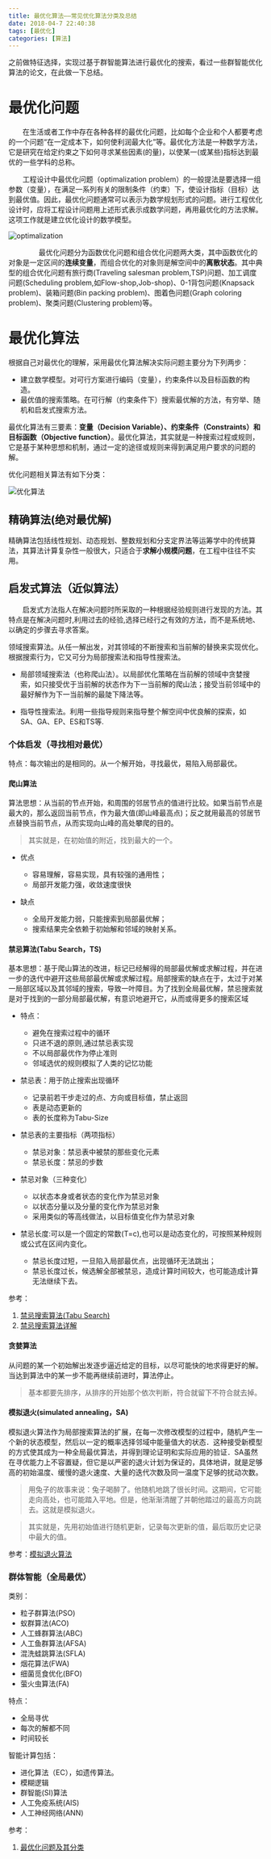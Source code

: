 ```yaml
---
title: 最优化算法——常见优化算法分类及总结
date: 2018-04-7 22:40:38
tags: [最优化]
categories: [算法]
---
```


之前做特征选择，实现过基于群智能算法进行最优化的搜索，看过一些群智能优化算法的论文，在此做一下总结。

# 最优化问题

　　在生活或者工作中存在各种各样的最优化问题，比如每个企业和个人都要考虑的一个问题“在一定成本下，如何使利润最大化”等。最优化方法是一种数学方法，它是研究在给定约束之下如何寻求某些因素(的量)，以使某一(或某些)指标达到最优的一些学科的总称。

　　工程设计中最优化问题（optimalization problem）的一般提法是要选择一组参数（变量），在满足一系列有关的限制条件（约束）下，使设计指标（目标）达到最优值。因此，最优化问题通常可以表示为数学规划形式的问题。进行工程优化设计时，应将工程设计问题用上述形式表示成数学问题，再用最优化的方法求解。这项工作就是建立优化设计的数学模型。 

![optimalization](/images/algorithm/optimalization.png)

　　
　　最优化问题分为函数优化问题和组合优化问题两大类，其中函数优化的对象是一定区间的**连续变量**，而组合优化的对象则是解空间中的**离散状态**。其中典型的组合优化问题有旅行商(Traveling salesman problem,TSP)问题、加工调度问题(Scheduling problem,如Flow-shop,Job-shop)、0-1背包问题(Knapsack problem)、装箱问题(Bin packing problem)、图着色问题(Graph coloring problem)、聚类问题(Clustering problem)等。


# 最优化算法

根据自己对最优化的理解，采用最优化算法解决实际问题主要分为下列两步：
- 建立数学模型。对可行方案进行编码（变量），约束条件以及目标函数的构造。
- 最优值的搜索策略。在可行解（约束条件下）搜索最优解的方法，有穷举、随机和启发式搜索方法。

最优化算法有三要素：**变量（Decision Variable）、约束条件（Constraints）和目标函数（Objective function）**。最优化算法，其实就是一种搜索过程或规则，它是基于某种思想和机制，通过一定的途径或规则来得到满足用户要求的问题的解。 

优化问题相关算法有如下分类： 

![优化算法](/images/algorithm/优化算法.jpg)

## 精确算法(绝对最优解)

精确算法包括线性规划、动态规划、整数规划和分支定界法等运筹学中的传统算法，其算法计算复杂性一般很大，只适合于**求解小规模问题**，在工程中往往不实用。 

## 启发式算法（近似算法）
　　启发式方法指人在解决问题时所采取的一种根据经验规则进行发现的方法。其特点是在解决问题时,利用过去的经验,选择已经行之有效的方法，而不是系统地、以确定的步骤去寻求答案。

领域搜索算法。从任一解出发，对其领域的不断搜索和当前解的替换来实现优化。根据搜索行为，它又可分为局部搜索法和指导性搜索法。

- 局部领域搜索法（也称爬山法）。以局部优化策略在当前解的领域中贪婪搜索，如只接受优于当前解的状态作为下一当前解的爬山法；接受当前邻域中的最好解作为下一当前解的最陡下降法等。

- 指导性搜索法。利用一些指导规则来指导整个解空间中优良解的探索，如SA、GA、EP、ES和TS等.

### 个体启发（寻找相对最优）

特点：每次输出的是相同的。从一个解开始，寻找最优，易陷入局部最优。

#### 爬山算法

算法思想：从当前的节点开始，和周围的邻居节点的值进行比较。如果当前节点是最大的，那么返回当前节点，作为最大值(即山峰最高点)；反之就用最高的邻居节点替换当前节点，从而实现向山峰的高处攀爬的目的。

> 其实就是，在初始值的附近，找到最大的一个。

- 优点
    - 容易理解，容易实现，具有较强的通用性；
    - 局部开发能力强，收敛速度很快

- 缺点
    - 全局开发能力弱，只能搜索到局部最优解；
    - 搜索结果完全依赖于初始解和邻域的映射关系。

#### 禁忌算法(Tabu Search，TS)

基本思想：基于爬山算法的改进，标记已经解得的局部最优解或求解过程，并在进一步的迭代中避开这些局部最优解或求解过程。局部搜索的缺点在于，太过于对某一局部区域以及其邻域的搜索，导致一叶障目。为了找到全局最优解，禁忌搜索就是对于找到的一部分局部最优解，有意识地避开它，从而或得更多的搜索区域

- 特点：
    - 避免在搜索过程中的循环
    - 只进不退的原则,通过禁忌表实现    
    - 不以局部最优作为停止准则   
    - 邻域选优的规则模拟了人类的记忆功能

- 禁忌表：用于防止搜索出现循环
    - 记录前若干步走过的点、方向或目标值，禁止返回
    - 表是动态更新的
    - 表的长度称为Tabu-Size

- 禁忌表的主要指标（两项指标）
    - 禁忌对象：禁忌表中被禁的那些变化元素
    - 禁忌长度：禁忌的步数

- 禁忌对象（三种变化）
    - 以状态本身或者状态的变化作为禁忌对象
    - 以状态分量以及分量的变化作为禁忌对象
    - 采用类似的等高线做法，以目标值变化作为禁忌对象

- 禁忌长度:可以是一个固定的常数(T=c),也可以是动态变化的，可按照某种规则或公式在区间内变化。
    - 禁忌长度过短，一旦陷入局部最优点，出现循环无法跳出；
    - 禁忌长度过长，候选解全部被禁忌，造成计算时间较大，也可能造成计算无法继续下去。

参考：
1. [禁忌搜索算法(Tabu Search)](https://blog.csdn.net/zuochao_2013/article/details/72292466)
2. [禁忌搜索算法详解](https://blog.csdn.net/tyhj_sf/article/details/54235550)

#### 贪婪算法

从问题的某一个初始解出发逐步逼近给定的目标，以尽可能快的地求得更好的解。当达到算法中的某一步不能再继续前进时，算法停止。 

> 基本都要先排序，从排序的开始那个依次判断，符合就留下不符合就去掉。


#### 模拟退火(simulated annealing，SA)

模拟退火算法作为局部搜索算法的扩展，在每一次修改模型的过程中，随机产生一个新的状态模型，然后以一定的概率选择邻域中能量值大的状态．这种接受新模型的方式使其成为一种全局最优算法，并得到理论证明和实际应用的验证．SA虽然在寻优能力上不容置疑，但它是以严密的退火计划为保证的，具体地讲，就是足够高的初始温度、缓慢的退火速度、大量的迭代次数及同一温度下足够的扰动次数。

> 用兔子的故事来说：兔子喝醉了。他随机地跳了很长时间。这期间，它可能走向高处，也可能踏入平地。但是，他渐渐清醒了并朝他踏过的最高方向跳去。这就是模拟退火。

> 其实就是，先用初始值进行随机更新，记录每次更新的值，最后取历史记录中最大的值。

参考：[模拟退火算法](https://www.cnblogs.com/ranjiewen/p/6084052.html)

### 群体智能（全局最优）

类别：
- 粒子群算法(PSO)
- 蚁群算法(ACO)
- 人工蜂群算法(ABC)
- 人工鱼群算法(AFSA)
- 混洗蛙跳算法(SFLA)
- 烟花算法(FWA)
- 细菌觅食优化(BFO)
- 萤火虫算法(FA)

特点：
- 全局寻优
- 每次的解都不同
- 时间较长

智能计算包括：
- 进化算法（EC），如遗传算法。
- 模糊逻辑
- 群智能(SI)算法
- 人工免疫系统(AIS)
- 人工神经网络(ANN)


参考：
1. [最优化问题及其分类](https://blog.csdn.net/yangfeng1126/article/details/50733900)